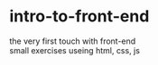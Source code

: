 # intro-to-front-end<br>
the very first touch with front-end<br>
small exercises useing html, css, js
